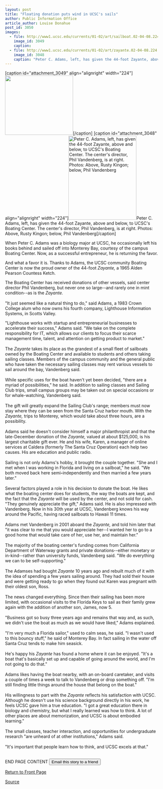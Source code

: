 ```yaml
---
layout: post
title: "Floating donation puts wind in UCSC's sails"
author: Public Information Office
article_author: Louise Donahue
post_id: 3050
images:
  - file: http://www1.ucsc.edu/currents/01-02/art/sailboat.02-04-08.224.jpg
    image_id: 3049
    caption: 
  - file: http://www1.ucsc.edu/currents/01-02/art/zayante.02-04-08.224.jpg
    image_id: 3048
    caption: "Peter C. Adams, left, has given the 44-foot Zayante, above and below, to UCSC's Boating Center. The center's director, Phil Vandenberg, is at right. Photos: Above, Rusty Kingon; below, Phil Vandenberg"
---
```


[caption id="attachment_3049" align="alignright" width="224"]<a href="http://dev-ucsc-news.pantheonsite.io/wp-content/uploads/2002/04/sailboat.02-04-08.224.jpg"><img class="size-full wp-image-3049" src="http://dev-ucsc-news.pantheonsite.io/wp-content/uploads/2002/04/sailboat.02-04-08.224.jpg" alt="" width="224" height="195" /></a>[/caption]
[caption id="attachment_3048" align="alignright" width="224"]<a href="http://dev-ucsc-news.pantheonsite.io/wp-content/uploads/2002/04/zayante.02-04-08.224.jpg"><img class="size-full wp-image-3048" src="http://dev-ucsc-news.pantheonsite.io/wp-content/uploads/2002/04/zayante.02-04-08.224.jpg" alt="Peter C. Adams, left, has given the 44-foot Zayante, above and below, to UCSC's Boating Center. The center's director, Phil Vandenberg, is at right. Photos: Above, Rusty Kingon; below, Phil Vandenberg" width="224" height="276" /></a>Peter C. Adams, left, has given the 44-foot Zayante, above and below, to UCSC's Boating Center. The center's director, Phil Vandenberg, is at right. Photos: Above, Rusty Kingon; below, Phil Vandenberg[/caption]
<p>
  When Peter C. Adams was a biology major at UCSC, he occasionally left his books behind and sailed off into Monterey Bay, courtesy of the campus Boating Center. Now, as a successful entrepreneur, he is returning the favor.
</p>And what a favor it is. Thanks to Adams, the UCSC community Boating Center is now the proud owner of the 44-foot <i>Zayante,</i> a 1965 Alden Pearson Countess Ketch.
<p>
  The Boating Center has received donations of other vessels, said center director Phil Vandenberg, but never one so large--and rarely one in mint condition--as is the <i>Zayante.</i><br>
  <br>
  "It just seemed like a natural thing to do," said Adams, a 1983 Crown College alum who now owns his fourth company, Lighthouse Information Systems, in Scotts Valley.
</p>
<p>
  "Lighthouse works with startup and entrepreneurial businesses to accelerate their success," Adams said. "We take on the complete responsibility for IT, which allows our clients to focus their scarce management time, talent, and attention on getting product to market."<br>
  <br>
  The <i>Zayante</i> takes its place as the grandest of a small fleet of sailboats owned by the Boating Center and available to students and others taking sailing classes. Members of the campus community and the general public who have taken the necessary sailing classes may rent various vessels to sail around the bay, Vandenberg said.<br>
  <br>
  While specific uses for the boat haven't yet been decided, "there are a myriad of possibilities," he said. In addition to sailing classes and Sailing Club trips, small campus groups may be taken out on special occasions or for whale-watching, Vandenberg said.<br>
  <br>
  The gift will greatly expand the Sailing Club's range; members must now stay where they can be seen from the Santa Cruz harbor mouth. With the <i>Zayante,</i> trips to Monterey, which would take about three hours, are a possibility.<br>
  <br>
  Adams said he doesn't consider himself a major philanthropist and that the late-December donation of the <i>Zayante,</i> valued at about $125,000, is his largest charitable gift ever. He and his wife, Karen, a manager of online services at Caldera (formerly The Santa Cruz Operation) each help two causes. His are education and public radio.<br>
  <br>
  Sailing is not only Adams's hobby, it brought the couple together. "She and I met when I was working in Florida and living on a sailboat," he said. "We both moved back here semi<b>-</b>independently and then married a few years later."<br>
  <br>
  Several factors played a role in his decision to donate the boat. He likes what the boating center does for students, the way the boats are kept, and the fact that the <i>Zayante</i> will be used by the center, and not sold for cash. "They genuinely appreciate the gift," Adams said. He is also impressed with Vandenberg. Now in his 30th year at UCSC, Vandenberg knows his way around the Pacific, having raced sailboats to Hawaii 11 times.<br>
  <br>
  Adams met Vandenberg in 2001 aboard the <i>Zayante,</i> and told him later that "it was clear to me that you would appreciate her--I wanted her to go to a good home that would take care of her, use her, and maintain her."<br>
  <br>
  The majority of the boating center's funding comes from California Department of Waterway grants and private donations--either monetary or in-kind--rather than university funds, Vandenberg said. "We do everything we can to be self-supporting."<br>
  <br>
  The Adamses had bought <i>Zayante</i> 10 years ago and rebuilt much of it with the idea of spending a few years sailing around. They had sold their house and were getting ready to go when they found out Karen was pregnant with their oldest son, Ross.<br>
  <br>
  The news changed everything. Since then their sailing has been more limited, with occasional visits to the Florida Keys to sail as their family grew again with the addition of another son, James, now 5.<br>
  <br>
  "Business got so busy three years ago and remains that way and, as such, we didn't use the boat as much as we would have liked," Adams explained.<br>
  <br>
  "I'm very much a Florida sailor," used to calm seas, he said. "I wasn't used to this bouncy stuff," he said of Monterey Bay. In fact sailing in the water off Santa Cruz tends to make him seasick.<br>
  <br>
  He's happy his <i>Zayante</i> has found a home where it can be enjoyed. "It's a boat that's basically set up and capable of going around the world, and I'm not going to do that."<br>
  <br>
  Adams likes having the boat nearby, with an on-board caretaker, and visits a couple of times a week to talk to Vandenberg or drop something off. "I'm still finding little things around the house that belong on the boat."<br>
  <br>
  His willingness to part with the <i>Zayante</i> reflects his satisfaction with UCSC. Although he doesn't use his science background directly in his work, he feels UCSC gave him a true education. "I got a great education there in biology and chemistry, but what I really learned was how to think. A lot of other places are about memorization, and UCSC is about embodied learning."<br>
  <br>
  The small classes, teacher interaction, and opportunities for undergraduate research "are unheard of at other institutions," Adams said.<br>
  <br>
  "It's important that people learn how to think, and UCSC excels at that."
</p>
<p>
  <br>
  END PAGE CONTENT <input name="t1" size="-1" type="hidden"> <input type="submit" value="Email this story to a friend">
</p>
<p>
  <a href="../../index.html">Return to Front Page</a> <img align="bottom" alt=" " border="0" height="1" src="../../images/trans.gif" width="385">
</p>
<p><a href="http://www1.ucsc.edu/currents/01-02/04-08/donation.html" title="Permalink to donation">Source</a></p>
